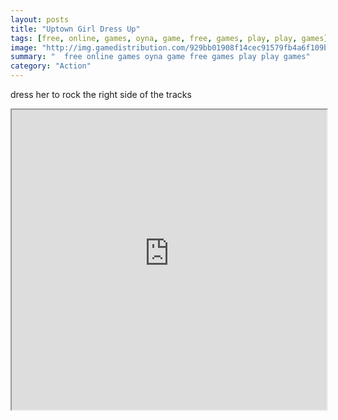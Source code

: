 ```yaml
---
layout: posts
title: "Uptown Girl Dress Up"
tags: [free, online, games, oyna, game, free, games, play, play, games]
image: "http://img.gamedistribution.com/929bb01908f14cec91579fb4a6f109b3.jpg"
summary: "  free online games oyna game free games play play games"
category: "Action"
---
```


dress her to rock the right side of the tracks

<iframe width="100%" height="480px;" src="http://flash.gamedistribution.com?game=929bb01908f14cec91579fb4a6f109b3"></iframe>